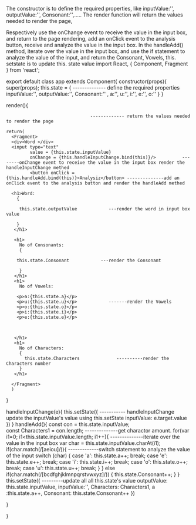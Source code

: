 The constructor is to define the required properties,
like inputValue:'',
     outputValue:'',
     Consonant:'',.....
The render function will return the values needed to render the page,

Respectively use the onChange event to receive the value in the input box, 
and return to the page rendering, add an onClick event to the analysis button, 
receive and analyze the value in the input box. 
In the handleAdd() method, iterate over the value in the input box, 
and use the if statement to analyze the value of the input, 
and return the Consonant, Vowels,
this. setstate is to update this. state value
import React, { Component, Fragment } from 'react';

export default class app extends Component{
  constructor(props){    
    super(props);
    this.state = {                 -------------- define the required properties
    inputValue:'',
      outputValue:'',
      Consonant:'' ,
      a:'',
      u:'',
      i:'',
      e:'',
      o:''
    }
  }

   render(){
   
                                    ------------- return the values needed to render the page

    return(
      <Fragment>
      <div>Word </div>
      <input type="text" 
             value = {this.state.inputValue}
             onChange = {this.handleInputChange.bind(this)}/>          --------onChange event to receive the value in the input box render the handleInputChange methed
             <button onClick = {this.handleAdd.bind(this)}>Analysiz</button> --------------add an onClick event to the analysis button and render the handleAdd methed
            
      <h1>Word:
        {
       
         this.state.outputValue            ---render the word in input box value
            
        }
       </h1>
       
       <h1>
         No of Consonants:
         {
       
        this.state.Consonant            ---render the Consonant 
  
         }
       </h1>
       <h1>
         No of Vowels:
         
        <p>a:{this.state.a}</p> 
        <p>u:{this.state.u}</p>            -------render the Vowels 
        <p>o:{this.state.o}</p>
        <p>i:{this.state.i}</p>
        <p>e:{this.state.e}</p>
         
          
         
       </h1>
       <h1>
         No of Characters:
         {
           this.state.Characters              ----------render the  Characters number 
         }
       </h1>
       
      </Fragment>
      )  
      
}

handleInputChange(e){
  this.setState({                                     ----------- handleInputChange  update the inputValue's value  using this.setState
    inputValue: e.target.value 
})
} 
 handleAdd(){
  const con = this.state.inputValue;             
  const Characters1 = con.length;                           --------------get charactor amount.
  for(var i1=0; i1<this.state.inputValue.length; i1++){           --------------iterate over the value in the input box
    var char = this.state.inputValue.charAt(i1);
    if(char.match(/[aeiou]/)){                                                -------------switch statement to analyze the value of the input
        switch (char) {
            case 'a':
                this.state.a++;
                break;
            case 'e':
              this.state.e++;
                break;
            case 'i':
              this.state.i++;
                break;
            case 'o':
              this.state.o++;
                break;
            case 'u':
              this.state.u++;
                break;
        }
    } else if(char.match(/[bcdfghjklmnpqrstvwxyz]/)) {
        this.state.Consonant++;
    }
}
  this.setState({                                                    ---------update all all this.state's value
     outputValue: this.state.inputValue,
     inputValue:'',
     Characters: Characters1,
     a :this.state.a++,
     Consonant: this.state.Consonant++
  })

  
}

}
